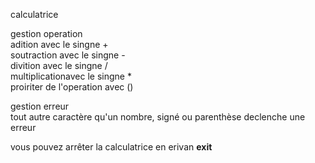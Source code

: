 calculatrice 

gestion operation  
    adition avec le singne +   
    soutraction avec le singne -  
    divition avec le singne /  
    multiplicationavec le singne *  
    proiriter de l'operation avec ()  

gestion erreur  
    tout autre caractère qu'un nombre, signé ou parenthèse declenche une erreur


vous pouvez arrêter la calculatrice en erivan **exit**
